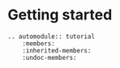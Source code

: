 # Getting started

```{eval-rst}
.. automodule:: tutorial
    :members:
    :inherited-members:
    :undoc-members:
```
